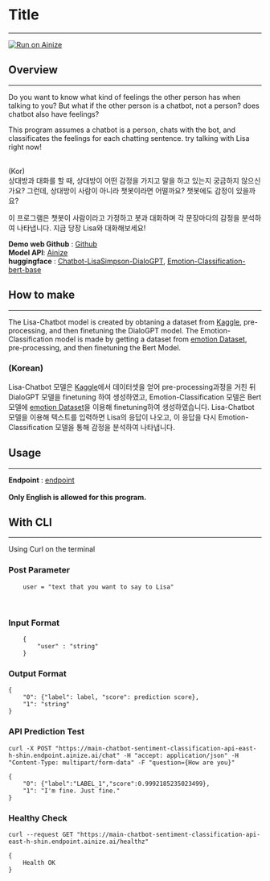# Title
---
[![Run on Ainize](https://ainize.ai/images/run_on_ainize_button.svg)](https://ainize.web.app/redirect?git_repo=https://github.com/EastHShin/Chatbot-Lisa-Sentiment-Classification)

## Overview
---
Do you want to know what kind of feelings the other person has when talking to you?
But what if the other person is a chatbot, not a person? does chatbot also have feelings? <br>

This program assumes a chatbot is a person, chats with the bot, and classificates the feelings for each chatting sentence. try talking with Lisa right now!<br><br>

(Kor) <br>
상대방과 대화를 할 때, 상대방이 어떤 감정을 가지고 말을 하고 있는지 궁금하지 않으신가요? 그런데, 상대방이 사람이 아니라 챗봇이라면 어떨까요? 챗봇에도 감정이 있을까요? <br>

이 프로그램은 챗봇이 사람이라고 가정하고 봇과 대화하며 각 문장마다의 감정을 분석하여 나타냅니다.
지금 당장 Lisa와 대화해보세요! 

**Demo web Github** : [Github](https://github.com/EastHShin/Chatbot-Lisa-Sentiment-Classification)
<br>
**Model API**: [Ainize](https://ainize.ai/EastHShin/Chatbot-Sentiment_Classification-API?branch=main)
<br>
**huggingface** : [Chatbot-LisaSimpson-DialoGPT](https://huggingface.co/EasthShin/Chatbot-LisaSimpson-DialoGPT), [Emotion-Classification-bert-base](https://huggingface.co/EasthShin/Emotion-Classification-bert-base)
<br>

## How to make
---
The Lisa-Chatbot model is created by obtaning a dataset from [Kaggle](https://www.kaggle.com/pierremegret/dialogue-lines-of-the-simpsons), pre-processing, and then finetuning the DialoGPT model. The Emotion-Classification model is made by getting a dataset from [emotion Dataset](https://huggingface.co/datasets/emotion), pre-processing, and then finetuning the Bert Model.
<br>
### (Korean)
Lisa-Chatbot 모델은 [Kaggle](https://www.kaggle.com/pierremegret/dialogue-lines-of-the-simpsons)에서 데이터셋을 얻어 pre-processing과정을 거친 뒤 DialoGPT 모델을 finetuning 하여 생성하였고, Emotion-Classification 모델은 Bert 모델에 [emotion Dataset](https://huggingface.co/datasets/emotion)을 이용해 finetuning하여 생성하였습니다. Lisa-Chatbot 모델을 이용해 텍스트를 입력하면 Lisa의 응답이 나오고, 이 응답을 다시 Emotion-Classification 모델을 통해 감정을 분석하여 나타냅니다.

## Usage
---
**Endpoint** : [endpoint](https://main-chatbot-lisa-sentiment-classification-east-h-shin.endpoint.ainize.ai/)
<br><br>
**Only English is allowed for this program.**

## With CLI
---
Using Curl on the terminal

### Post Parameter

```
    user = "text that you want to say to Lisa"
```
<br>

### Input Format
```
    {
        "user" : "string"
    }
```

### Output Format

```
{
    "0": {"label": label, "score": prediction score},
    "1": "string"
}
```

### API Prediction Test

```
curl -X POST "https://main-chatbot-sentiment-classification-api-east-h-shin.endpoint.ainize.ai/chat" -H "accept: application/json" -H "Content-Type: multipart/form-data" -F "question={How are you}"

{
    "0": {"label":"LABEL_1","score":0.9992185235023499},
    "1": "I'm fine. Just fine."
}
```

### Healthy Check

```
curl --request GET "https://main-chatbot-sentiment-classification-api-east-h-shin.endpoint.ainize.ai/healthz"

{
    Health OK
}
```
